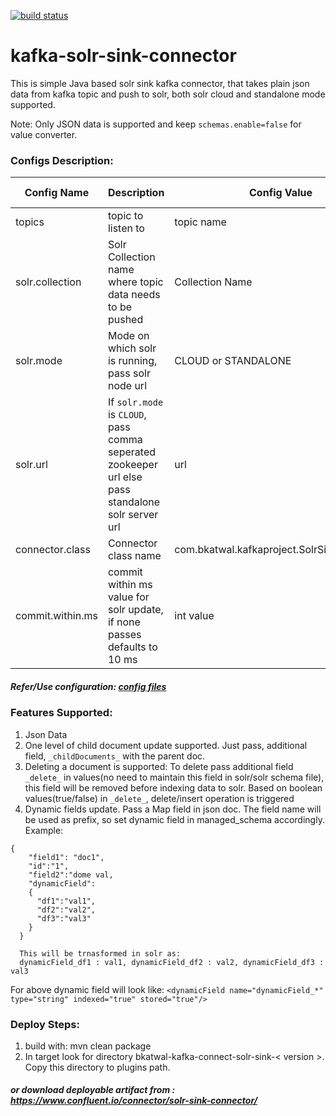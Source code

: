 [![build status](https://gitlab.com/bikas.katwal10/kafka-solr-sink-connector/badges/master/build.svg)](https://gitlab.com/bikas.katwal10/kafka-solr-sink-connector/master)

# kafka-solr-sink-connector
This is simple Java based solr sink kafka connector, that takes plain json data from kafka topic and push to solr, both solr cloud and standalone mode supported.

Note: Only JSON data is supported and keep `schemas.enable=false` for value converter.

### Configs Description: 

Config Name|Description|Config Value|Is Mandatory?|
-----------|-----------|------------|----|
topics|topic to listen to|topic name|Yes|
solr.collection|Solr Collection name where topic data needs to be pushed|Collection Name|Yes|
solr.mode|Mode on which solr is running, pass solr node url|CLOUD or STANDALONE|Yes|
solr.url|If `solr.mode` is `CLOUD`, pass comma seperated zookeeper url else pass standalone solr server url|url|Yes|
connector.class|Connector class name|com.bkatwal.kafkaproject.SolrSinkConnector|Yes|
commit.within.ms|commit within ms value for solr update, if none passes defaults to 10 ms|int value|No|

##### Refer/Use configuration: <a href="https://github.com/bkatwal/kafka-solr-sink-connector/tree/master/config">config files</a>

### Features Supported:
1. Json Data 
2. One level of child document update supported. Just pass, additional field, `_childDocuments_` with the parent doc.
3. Deleting a document is supported: To delete pass additional field `_delete_` in values(no need to maintain this field in solr/solr schema file), this field will be removed before indexing data to solr. Based on boolean values(true/false) in `_delete_`, delete/insert operation is triggered
4. Dynamic fields update. Pass a Map field in json doc. The field name will be used as prefix, so set dynamic field in managed_schema accordingly. Example:
```
{
    "field1": "doc1",
    "id":"1",
    "field2":"dome val,
    "dynamicField":
    {
      "df1":"val1",
      "df2":"val2",
      "df3":"val3"
    }
  }
  
  This will be trnasformed in solr as:
  dynamicField_df1 : val1, dynamicField_df2 : val2, dynamicField_df3 : val3 
```
For above dynamic field will look like: 
`<dynamicField name="dynamicField_*" type="string" indexed="true" stored="true"/>`

### Deploy Steps:
1. build with: mvn clean package
2. In target look for directory bkatwal-kafka-connect-solr-sink-< version >. Copy this directory to plugins path.
  
##### or download deployable artifact from : https://www.confluent.io/connector/solr-sink-connector/
